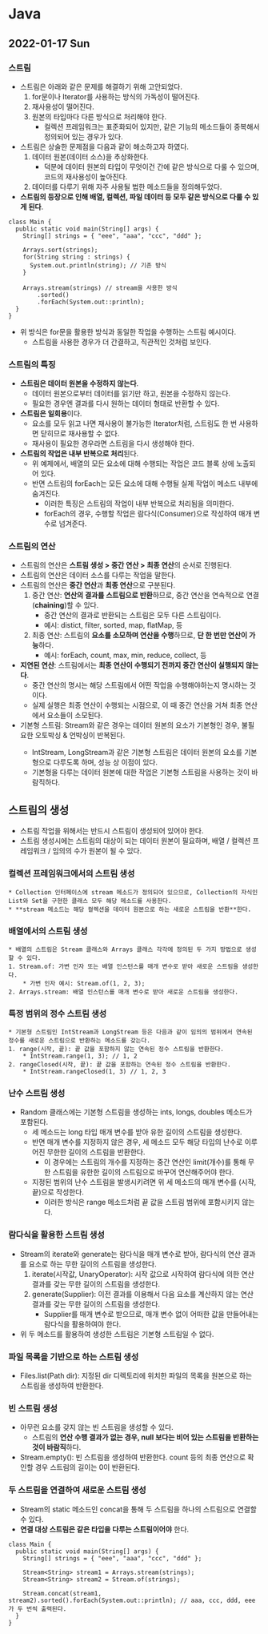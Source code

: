 # Java
## 2022-01-17 Sun

### 스트림 
* 스트림은 아래와 같은 문제를 해결하기 위해 고안되었다.
    1. for문이나 Iterator를 사용하는 방식의 가독성이 떨어진다.
    2. 재사용성이 떨어진다.
    3. 원본의 타입마다 다른 방식으로 처리해야 한다.
        * 컬렉션 프레임워크는 표준화되어 있지만, 같은 기능의 메소드들이 중복해서 정의되어 있는 경우가 있다.
* 스트림은 상술한 문제점을 다음과 같이 해소하고자 하였다.
    1. 데이터 원본(데이터 소스)을 추상화한다.
        * 덕분에 데이터 원본의 타입이 무엇이건 간에 같은 방식으로 다룰 수 있으며, 코드의 재사용성이 높아진다. 
    2. 데이터를 다루기 위해 자주 사용될 법한 메소드들을 정의해두었다.
* **스트림의 등장으로 인해 배열, 컬렉션, 파일 데이터 등 모두 같은 방식으로 다룰 수 있게 된다**.
```
class Main {
  public static void main(String[] args) {
    String[] strings = { "eee", "aaa", "ccc", "ddd" };

    Arrays.sort(strings);
    for(String string : strings) {
      System.out.println(string); // 기존 방식
    }

    Arrays.stream(strings) // stream을 사용한 방식
        .sorted()
        .forEach(System.out::println);
  }
}
```
* 위 방식은 for문을 활용한 방식과 동일한 작업을 수행하는 스트림 예시이다.
    * 스트림을 사용한 경우가 더 간결하고, 직관적인 것처럼 보인다.

### 스트림의 특징
* **스트림은 데이터 원본을 수정하지 않는다**.
    * 데이터 원본으로부터 데이터를 읽기만 하고, 원본을 수정하지 않는다.
    * 필요한 경우엔 결과를 다시 원하는 데이터 형태로 반환할 수 있다.
* **스트림은 일회용**이다.
    * 요소를 모두 읽고 나면 재사용이 불가능한 Iterator처럼, 스트림도 한 번 사용하면 닫히므로 재사용할 수 없다.
    * 재사용이 필요한 경우라면 스트림을 다시 생성해야 한다.
* **스트림의 작업은 내부 반복으로 처리**된다.
    * 위 예제에서, 배열의 모든 요소에 대해 수행되는 작업은 코드 블록 상에 노출되어 있다.
    * 반면 스트림의 forEach는 모든 요소에 대해 수행될 실제 작업이 메소드 내부에 숨겨진다.
        * 이러한 특징은 스트림의 작업이 내부 반복으로 처리됨을 의미한다.
        * forEach의 경우, 수행할 작업은 람다식(Consumer)으로 작성하여 매개 변수로 넘겨준다.

### 스트림의 연산
* 스트림의 연산은 **스트림 생성 > 중간 연산 > 최종 연산**의 순서로 진행된다.
* 스트림의 연산은 데이터 소스를 다루는 작업을 말한다.
* 스트림의 연산은 **중간 연산**과 **최종 연산**으로 구분된다.
   1. 중간 연산: **연산의 결과를 스트림으로 반환**하므로, 중간 연산을 연속적으로 연결(**chaining**)할 수 있다.
      * 중간 연산의 결과로 반환되는 스트림은 모두 다른 스트림이다.
      * 예시: distict, filter, sorted, map, flatMap, 등
   2. 최종 연산: 스트림의 **요소를 소모하며 연산을 수행**하므로, **단 한 번만 연산이 가능**하다.
      * 예시: forEach, count, max, min, reduce, collect, 등 
* **지연된 연산**: 스트림에서는 **최종 연산이 수행되기 전까지 중간 연산이 실행되지 않는다**.
    * 중간 연산의 명시는 해당 스트림에서 어떤 작업을 수행해야하는지 명시하는 것이다.
    * 실제 실행은 최종 연산이 수행되는 시점으로, 이 때 중간 연산을 거쳐 최종 연산에서 요소들이 소모된다.
* 기본형 스트림: Stream<Integer>와 같은 경우는 데이터 원본의 요소가 기본형인 경우, 불필요한 오토박싱 & 언박싱이 반복된다.
    * IntStream, LongStream과 같은 기본형 스트림은 데이터 원본의 요소를 기본형으로 다루도록 하며, 성능 상 이점이 있다.
    * 기본형을 다루는 데이터 원본에 대한 작업은 기본형 스트림을 사용하는 것이 바람직하다.

## 스트림의 생성
* 스트림 작업을 위해서는 반드시 스트림이 생성되어 있어야 한다.
* 스트림 생성시에는 스트림의 대상이 되는 데이터 원본이 필요하며, 배열 / 컬렉션 프레임워크 / 임의의 수가 원본이 될 수 있다.
### 컬렉션 프레임워크에서의 스트림 생성
    * Collection 인터페이스에 stream 메소드가 정의되어 있으므로, Collection의 자식인 List와 Set을 구현한 클래스 모두 해당 메소드를 사용한다.
    * **stream 메소드는 해당 컬렉션을 데이터 원본으로 하는 새로운 스트림을 반환**한다.
### 배열에서의 스트림 생성
    * 배열의 스트림은 Stream 클래스와 Arrays 클래스 각각에 정의된 두 가지 방법으로 생성할 수 있다.
    1. Stream.of: 가변 인자 또는 배열 인스턴스를 매개 변수로 받아 새로운 스트림을 생성한다.
        * 가변 인자 예시: Stream.of(1, 2, 3);
    2. Arrays.stream: 배열 인스턴스를 매개 변수로 받아 새로운 스트림을 생성한다.
### 특정 범위의 정수 스트림 생성
    * 기본형 스트림인 IntStream과 LongStream 등은 다음과 같이 임의의 범위에서 연속된 정수를 새로운 스트림으로 반환하는 메소드를 갖는다. 
    1. range(시작, 끝): 끝 값을 포함하지 않는 연속된 정수 스트림을 반환한다.
        * IntStream.range(1, 3); // 1, 2
    2. rangeClosed(시작, 끝): 끝 값을 포함하는 연속된 정수 스트림을 반환한다.
        * IntStream.rangeClosed(1, 3) // 1, 2, 3
### 난수 스트림 생성
* Random 클래스에는 기본형 스트림을 생성하는 ints, longs, doubles 메소드가 포함된다.
    * 세 메소드는 long 타입 매개 변수를 받아 유한 길이의 스트림을 생성한다.
    * 반면 매개 변수를 지정하지 않은 경우, 세 메소드 모두 해당 타입의 난수로 이루어진 무한한 길이의 스트림을 반환한다.
        * 이 경우에는 스트림의 개수를 지정하는 중간 연산인 limit(개수)를 통해 무한 스트림을 유한한 길이의 스트림으로 바꾸어 연산해주어야 한다.
    * 지정된 범위의 난수 스트림을 발생시키려면 위 세 메소드의 매개 변수를 (시작, 끝)으로 작성한다.
        * 이러한 방식은 range 메소드처럼 끝 값을 스트림 범위에 포함시키지 않는다.
### 람다식을 활용한 스트림 생성
* Stream의 iterate와 generate는 람다식을 매개 변수로 받아, 람다식의 연산 결과를 요소로 하는 무한 길이의 스트림을 생성한다.
    1. iterate(시작값, UnaryOperator): 시작 값으로 시작하여 람다식에 의한 연산 결과를 갖는 무한 길이의 스트림을 생성한다.
    2. generate(Supplier): 이전 결과를 이용해서 다음 요소를 계산하지 않는 연산 결과를 갖는 무한 길이의 스트림을 생성한다.
        * Supplier를 매개 변수로 받으므로, 매개 변수 없이 어떠한 값을 만들어내는 람다식을 활용하여야 한다.
* 위 두 메소드를 활용하여 생성한 스트림은 기본형 스트림일 수 없다.
### 파일 목록을 기반으로 하는 스트림 생성
* Files.list(Path dir): 지정된 dir 디렉토리에 위치한 파일의 목록을 원본으로 하는 스트림을 생성하여 반환한다.
### 빈 스트림 생성
* 아무런 요소를 갖지 않는 빈 스트림을 생성할 수 있다.
    * 스트림의 **연산 수행 결과가 없는 경우, null 보다는 비어 있는 스트림을 반환하는 것이 바람직**하다.
* Stream.empty(): 빈 스트림을 생성하여 반환한다. count 등의 최종 연산으로 확인할 경우 스트림의 길이는 0이 반환된다.
### 두 스트림을 연결하여 새로운 스트림 생성
* Stream의 static 메소드인 concat을 통해 두 스트림을 하나의 스트림으로 연결할 수 있다.
* **연결 대상 스트림은 같은 타입을 다루는 스트림이어야** 한다.
```
class Main {
  public static void main(String[] args) {
    String[] strings = { "eee", "aaa", "ccc", "ddd" };

    Stream<String> stream1 = Arrays.stream(strings);
    Stream<String> stream2 = Stream.of(strings);

    Stream.concat(stream1, stream2).sorted().forEach(System.out::println); // aaa, ccc, ddd, eee가 두 번씩 출력된다.
  }
}
```
  
